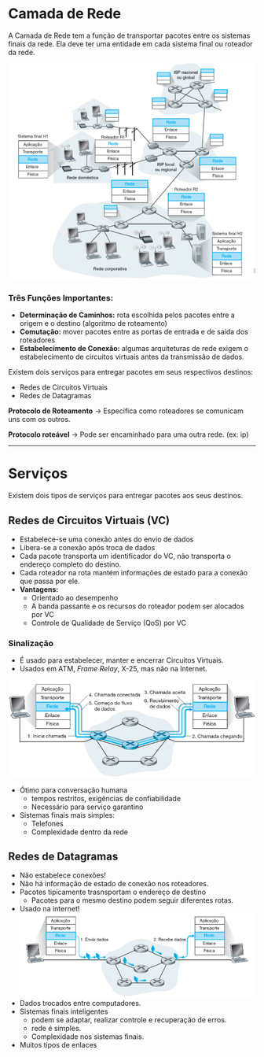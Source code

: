 # Camada de Rede

A Camada de Rede tem a função de transportar pacotes entre os sistemas finais da rede.
Ela deve ter uma entidade em cada sistema final ou roteador da rede.

![Pasted image 20220524163056](imgs/Pasted%20image%2020220524163056.png)
### **Três Funções Importantes**:
- **Determinação de Caminhos:** rota escolhida pelos pacotes entre a origem e o destino (algoritmo de roteamento)
- **Comutação:** mover pacotes entre as portas de entrada e de saída dos roteadores
- **Estabelecimento de Conexão:** algumas arquiteturas de rede exigem o estabelecimento de circuitos virtuais antes da transmissão de dados.

Existem dois serviços para entregar pacotes em seus respectivos destinos:
- Redes de Circuitos Virtuais
- Redes de Datagramas

**Protocolo de Roteamento** -> Especifica como roteadores se comunicam uns com os outros.

**Protocolo roteável** -> Pode ser encaminhado para uma outra rede. (ex: ip)

---
# Serviços
Existem dois tipos de serviços para entregar pacotes aos seus destinos.

## Redes de Circuitos Virtuais (VC)
- Estabelece-se uma conexão antes do envio de dados
- Libera-se a conexão após troca de dados
- Cada pacote transporta um identificador do VC, não transporta o endereço completo do destino.
- Cada roteador na rota mantém informações de estado para a conexão que passa por ele.
- **Vantagens:**
	- Orientado ao desempenho
	- A banda passante e os recursos do roteador podem ser alocados por VC
	- Controle de Qualidade de Serviço (QoS) por VC

### Sinalização
- É usado para estabelecer, manter e encerrar Circuitos Virtuais.
- Usados em ATM, *Frame Relay*, X-25, mas não na Internet.

![Pasted image 20220524164612](imgs/Pasted%20image%2020220524164612.png)
- Ótimo para conversação humana
	- tempos restritos, exigências de confiabilidade
	- Necessário para serviço garantino
- Sistemas finais mais simples:
	- Telefones
	- Complexidade dentro da rede

## Redes de Datagramas
- Não estabelece conexões!
- Não há informação de estado de conexão nos roteadores.
- Pacotes tipicamente trasnsportam o endereço de destino
	- Pacotes para o mesmo destino podem seguir diferentes rotas.
- Usado na internet!
![Pasted image 20220524165355](imgs/Pasted%20image%2020220524165355.png)
- Dados trocados entre computadores.
- Sistemas finais inteligentes
	- podem se adaptar, realizar controle e recuperação de erros.
	- rede é simples.
	- Complexidade nos sistemas finais.
- Muitos tipos de enlaces
